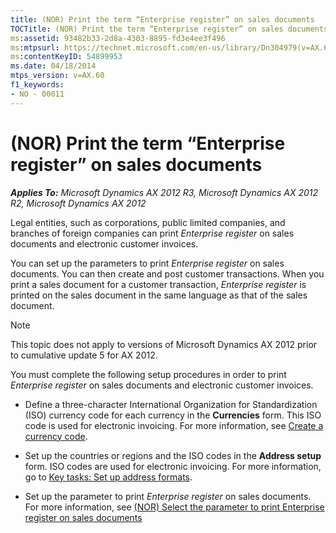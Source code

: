 ```yaml
---
title: (NOR) Print the term “Enterprise register” on sales documents
TOCTitle: (NOR) Print the term “Enterprise register” on sales documents
ms:assetid: 93482b33-2d8a-4303-8895-fd3e4ee3f496
ms:mtpsurl: https://technet.microsoft.com/en-us/library/Dn304979(v=AX.60)
ms:contentKeyID: 54899953
ms.date: 04/18/2014
mtps_version: v=AX.60
f1_keywords:
- NO - 00011
---
```


# (NOR) Print the term “Enterprise register” on sales documents 


_**Applies To:** Microsoft Dynamics AX 2012 R3, Microsoft Dynamics AX 2012 R2, Microsoft Dynamics AX 2012_

Legal entities, such as corporations, public limited companies, and branches of foreign companies can print *Enterprise register* on sales documents and electronic customer invoices.

You can set up the parameters to print *Enterprise register* on sales documents. You can then create and post customer transactions. When you print a sales document for a customer transaction, *Enterprise register* is printed on the sales document in the same language as that of the sales document.


> [!NOTE]
> <P>This topic does not apply to versions of Microsoft Dynamics AX 2012 prior to cumulative update 5 for AX 2012.</P>



You must complete the following setup procedures in order to print *Enterprise register* on sales documents and electronic customer invoices.

  - Define a three-character International Organization for Standardization (ISO) currency code for each currency in the **Currencies** form. This ISO code is used for electronic invoicing. For more information, see [Create a currency code](create-a-currency-code.md).

  - Set up the countries or regions and the ISO codes in the **Address setup** form. ISO codes are used for electronic invoicing. For more information, go to [Key tasks: Set up address formats](key-tasks-set-up-address-formats.md).

  - Set up the parameter to print *Enterprise register* on sales documents. For more information, see [(NOR) Select the parameter to print Enterprise register on sales documents](nor-select-the-parameter-to-print-enterprise-register-on-sales-documents.md)

  



